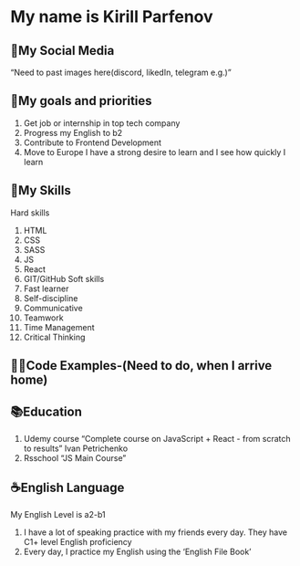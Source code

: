 # **My name is Kirill Parfenov**

## :iphone:My Social Media 
“Need to past images here(discord, likedIn, telegram e.g.)”

## :dart:My goals and priorities
 1. Get job or internship in top tech company
 2. Progress my English to b2
 3. Contribute to Frontend Development
 4. Move to Europe
I have a strong desire to learn and I see how quickly I learn

## :book:My Skills
Hard skills
 1. HTML
 2. CSS
 3. SASS
 4. JS
 5. React
 6. GIT/GitHub
Soft skills
 1. Fast learner
 2. Self-discipline
 3. Communicative
 4. Teamwork
 5. Time Management 
 6. Critical Thinking

## :technologist:Code Examples-(Need to do, when I arrive home)


## :books:Education 
 1. Udemy course “Complete course on JavaScript + React - from scratch to results” Ivan Petrichenko
 2. Rsschool “JS Main Course”

## :coffee:English Language 
My English Level is a2-b1
 1. I have a lot of speaking practice with my friends every day. They have C1+ level English proficiency
 2. Every day, I practice my English using the ‘English File Book’



